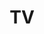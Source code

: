 ---
# Featured tags need to have either the `list` or `grid` layout (PRO only).
layout: list

# The title of the tag's page.
title: TV

# The name of the tag, used in a post's front matter (e.g. tags: [<slug>]).
slug: tv

# (Optional) Write a short (~150 characters) description of this featured tag.
description: >
  A collection of short reviews for TV programmes I've either loved or loathed.
---